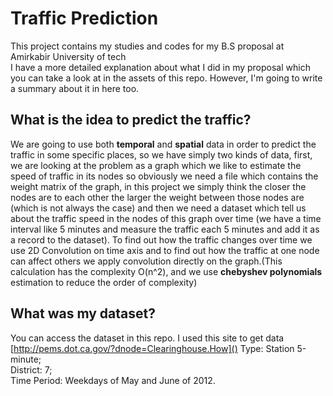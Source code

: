 # Traffic Prediction
This project contains my studies and codes for my B.S proposal at Amirkabir University of tech<br/>
I have a more detailed explanation about what I did in my proposal which you can take a look at in the assets 
of this repo. However, I'm going to write a summary about it in here too.

## What is the idea to predict the traffic?
We are going to use both **temporal** and **spatial** data in order to predict the traffic in some specific places, so we
have simply two kinds of data, first, we are looking at the problem as a graph which we like to estimate the speed of 
traffic in its nodes so obviously we need a file which contains the weight matrix of the graph, in this project we simply
think the closer the nodes are to each other the larger the weight between those nodes are (which is not always the case)
and then we need a dataset which tell us about the traffic speed in the nodes of this graph over time (we have a time 
interval like 5 minutes and measure the traffic each 5 minutes and add it as a record to the dataset). To find out 
how the traffic changes over time we use 2D Convolution on time axis and to find out how the traffic at one node can
affect others we apply convolution directly on the graph.(This calculation has the complexity O(n^2), and we use **chebyshev 
polynomials** estimation to reduce the order of complexity)

## What was my dataset?
You can access the dataset in this repo. I used this site to get data [http://pems.dot.ca.gov/?dnode=Clearinghouse.How]() 
Type: Station 5-minute;<br/>
District: 7;<br/>
Time Period: Weekdays of May and June of 2012.<br/>
